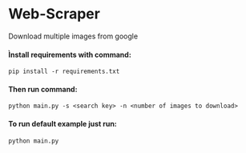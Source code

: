# Web-Scraper
Download multiple images from google

#### Ìnstall requirements with command:
``pip install -r requirements.txt``
#### Then run command:
``python main.py -s <search key> -n <number of images to download>``
#### To run default example just run:
``python main.py``
